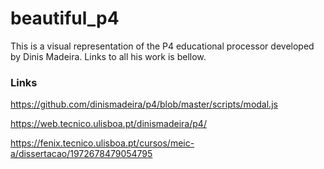 # beautiful_p4

This is a visual representation of the P4 educational processor developed by Dinis Madeira.
Links to all his work is bellow.


### Links
https://github.com/dinismadeira/p4/blob/master/scripts/modal.js

https://web.tecnico.ulisboa.pt/dinismadeira/p4/

https://fenix.tecnico.ulisboa.pt/cursos/meic-a/dissertacao/1972678479054795
